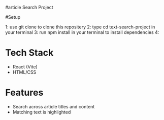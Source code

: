 #article Search Project

#Setup

1: use git clone to clone this repositery 
2: type cd text-search-project in your terminal
3: run npm install in your terminal to install dependencies 
4: 
# Tech Stack
- React (Vite)
- HTML/CSS
# Features
- Search across article titles and content
- Matching text is highlighted

